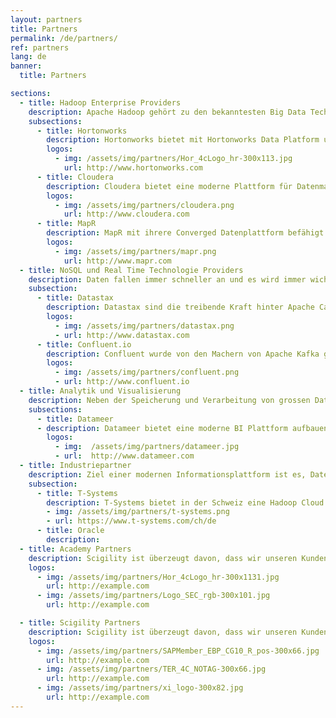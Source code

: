 ```yaml
---
layout: partners
title: Partners
permalink: /de/partners/
ref: partners
lang: de
banner:
  title: Partners

sections:
  - title: Hadoop Enterprise Providers
    description: Apache Hadoop gehört zu den bekanntesten Big Data Technologien. Mit den Enterprise Hadoop Distributionen haben Sie nicht nur Apache Hadoop, sondern eine breite Palette an Technologien, die sich in einem Big Data Stack vereinen. Scigility AG hat Partnerschaften mit allen grossen Enterprise Hadoop Distributoren. 
    subsections:
      - title: Hortonworks
        description: Hortonworks bietet mit Hortonworks Data Platform und Hortonworks Data Flow zwei 100% Open Source Technologie Stacks für Ihre moderne Informationsplattform. Scigility AG gehört seit 2013 zu den Hortonworks System Integratoren und waren damit die ersten Hortonworkspartner in der Schweiz.
        logos:
          - img: /assets/img/partners/Hor_4cLogo_hr-300x113.jpg
            url: http://www.hortonworks.com
      - title: Cloudera
        description: Cloudera bietet eine moderne Plattform für Datenmanagement und Analytik an, welche schnell, einfach zu bedienen und sicher ist. Scigility AG ist seit 2015 Partner von Cloudera.
        logos:
          - img: /assets/img/partners/cloudera.png
            url: http://www.cloudera.com
      - title: MapR
        description: MapR mit ihrere Converged Datenplattform befähigt Unternehmen neuen Vorteile und Wertschöpfung aus ihren Daten zu generieren. Scigility AG ist seit 2015 Partner von MapR.
        logos:
          - img: /assets/img/partners/mapr.png
            url: http://www.mapr.com
  - title: NoSQL und Real Time Technologie Providers
    description: Daten fallen immer schneller an und es wird immer wichtiger Daten in Echtzeit zu verarbeiten. Hierbei spielen Echtzeitverarbeitungssysteme und NoSQL Technologien für operative Datenverarbeitung immer eine wichtigere Rolle. Scigility AG ist in engem Kontakt mit den führenden Technologieanbietern solcher Systeme und bietet dadurch unseren Kunden eine grosse Expertise für diese Technologien. 
    subsection:
      - title: Datastax
        description: Datastax sind die treibende Kraft hinter Apache Cassandra. Mit der Datastax Enterprise Plattform bieten sie eine verteilte und hoch skalierbare NoSQL, Search und GraphDB Plattform an, welche über Rechenzentren hinweg verteilt werden kann. Scigility AG ist seit 2016 Parnter von Datastax.
        logos:
          - img: /assets/img/partners/datastax.png
          - url: http://www.datastax.com
      - title: Confluent.io
        description: Confluent wurde von den Machern von Apache Kafka gegründet. Confluent bietet eine Echtzeitverarbeitungsplattform an, welche es erlaubt Unternehmungen die maximale Wertschöpfung aus ihren Datenströmen zu generieren. Scigility AG ist seit 2016 Partner von Confluent.
        logos:
          - img: /assets/img/partners/confluent.png
          - url: http://www.confluent.io
  - title: Analytik und Visualisierung
    description: Neben der Speicherung und Verarbeitung von grossen Datenmengen, stellt die Visualisierung und Analyse der Daten eine grosse Herausforderung dar. Innovative Produkte nehmen sich dieser Herausforderung an und bieten einfach zu bedienenden und attraktive Möglichkeiten an Daten zu analysieren und darzustellen. Scigility AG arbeitet mit diesen Partnern zusammen, um unseren Kunden den Einstieg und die Handhabung mit Big Data zu vereinfachen. 
    subsections:
      - title: Datameer
      - description: Datameer bietet eine moderne BI Plattform aufbauend auf Hadoop an. Mit Datameer können Datenpipelines einfach aufgebaut werden. Dabei unterstützt Datameer sowohl das Einbinden von neuen Datenquellen, wie auch das Spreadsheet-ähnliche bearbeiten von Daten auf Hadoop. Scigility ist seit 2015 Partner von Datameer.
        logos:
          - img:  /assets/img/partners/datameer.jpg
          - url:  http://www.datameer.com
  - title: Industriepartner
    description: Ziel einer modernen Informationsplattform ist es, Daten demokratisch zur Verfügung zu stellen. Dabei ist es essenziell, dass Daten in verschiedene Systeme integrierbar sind und die Plattform optimal für den jeweiligen Kunden konfiguriert und ausgebaut wird. Scigility arbeitet intensiv mit verschiedenen Industriepartner um die optimalen Technolgiestacks und Integrationsmechanismen aufzubauen.
    subsection:
      - title: T-Systems
        description: T-Systems bietet in der Schweiz eine Hadoop Cloud Lösung an. Mit dieser Lösung können Unternehmen ein bare-metal Hadoop Cluster in einem PaaS Angebot erhalten, welches neben optimaler Anbindung an das Kundennetzwerk auch garantiert, dass Ihre Daten nur auf dedizierter Hardware für Sie in der Schweiz liegt. Scigility AG und T-Systems arbeiten eng zusammen, um diese PaaS optimal für Sie einzusetzen.
        - img: /assets/img/partners/t-systems.png
        - url: https://www.t-systems.com/ch/de
      - title: Oracle  
        description: 
  - title: Academy Partners
    description: Scigility ist überzeugt davon, dass wir unseren Kunden die besten Leistungen anbieten können, wenn wir mit guten Partnern zusammenarbeiten. Darum sind wir stets darum bestrebt ein gutes Netzwerk zu haben und arbeiten mit folgenden Unternehmungen zusammen.
    logos:
      - img: /assets/img/partners/Hor_4cLogo_hr-300x1131.jpg
        url: http://example.com
      - img: /assets/img/partners/Logo_SEC_rgb-300x101.jpg
        url: http://example.com

  - title: Scigility Partners
    description: Scigility ist überzeugt davon, dass wir unseren Kunden die besten Leistungen anbieten können, wenn wir mit guten Partnern zusammenarbeiten. Darum sind wir stets darum bestrebt ein gutes Netzwerk zu haben und arbeiten mit folgenden Unternehmungen zusammen.
    logos:
      - img: /assets/img/partners/SAPMember_EBP_CG10_R_pos-300x66.jpg
        url: http://example.com
      - img: /assets/img/partners/TER_4C_NOTAG-300x66.jpg
        url: http://example.com
      - img: /assets/img/partners/xi_logo-300x82.jpg
        url: http://example.com
---
```

